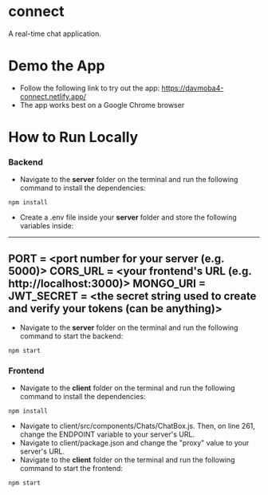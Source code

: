 # connect
A real-time chat application.

# Demo the App
- Follow the following link to try out the app: https://davmoba4-connect.netlify.app/
- The app works best on a Google Chrome browser

# How to Run Locally
### Backend
- Navigate to the **server** folder on the terminal and run the following command to install the dependencies:
``` 
npm install
```
- Create a .env file inside your **server** folder and store the following variables inside:
---
PORT = <port number for your server (e.g. 5000)>
CORS_URL = <your frontend's URL (e.g. http://localhost:3000)>
MONGO_URI = <the URI connecting to your MongoDB database>
JWT_SECRET = <the secret string used to create and verify your tokens (can be anything)>
---
- Navigate to the **server** folder on the terminal and run the following command to start the backend:
```
npm start
```

### Frontend
- Navigate to the **client** folder on the terminal and run the following command to install the dependencies:
``` 
npm install
```
- Navigate to client/src/components/Chats/ChatBox.js. Then, on line 261, change the ENDPOINT variable to your server's URL.
- Navigate to client/package.json and change the "proxy" value to your server's URL.
- Navigate to the **client** folder on the terminal and run the following command to start the frontend:
```
npm start
```
